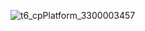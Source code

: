 ![t6_cpPlatform_3300003457](https://user-images.githubusercontent.com/17806205/213070184-1a79ae2a-ea83-4357-baaa-2a4b2eff7aa5.jpg)